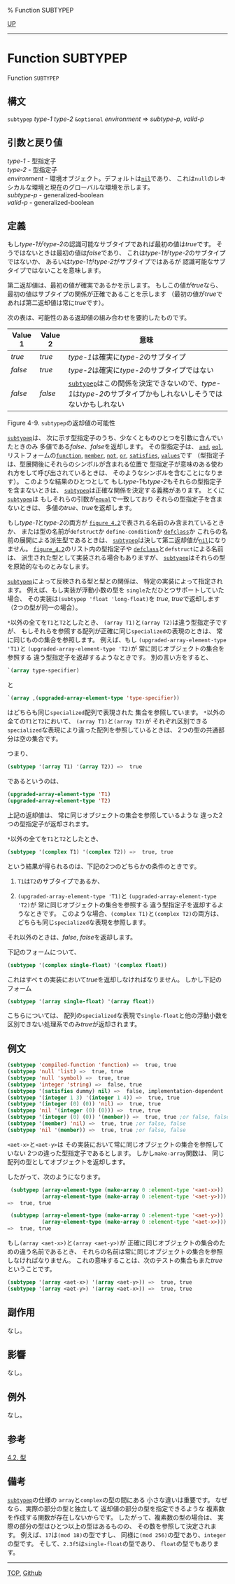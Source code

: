 % Function SUBTYPEP

[UP](4.4.html)  

---

# Function **SUBTYPEP**


Function `SUBTYPEP`


## 構文

`subtypep` *type-1* *type-2* `&optional` *environment* => *subtype-p*, *valid-p*


## 引数と戻り値

*type-1* - 型指定子  
*type-2* - 型指定子  
*environment* - 
環境オブジェクト。デフォルトは[`nil`](5.3.nil-variable.html)であり、
これは`null`のレキシカルな環境と現在のグローバルな環境を示します。  
*subtype-p* - generalized-boolean  
*valid-p* - generalized-boolean


## 定義

もし*type-1*が*type-2*の認識可能なサブタイプであれば最初の値は*true*です。
そうではないときは最初の値は*false*であり、
これは*type-1*が*type-2*のサブタイプではないか、
あるいは*type-1*が*type-2*がサブタイプではあるが
認識可能なサブタイプではないことを意味します。

第二返却値は、最初の値が確実であるかを示します。
もしこの値が*true*なら、
最初の値はサブタイプの関係が正確であることを示します
（最初の値が*true*であれば第二返却値は常に*true*です）。

次の表は、可能性のある返却値の組み合わせを要約したものです。

|Value 1|Value 2|意味|
|-------|-------|----|
|*true* |*true* |*type-1*は確実に*type-2*のサブタイプ|
|*false*|*true* |*type-2*は確実に*type-2*のサブタイプではない|
|*false*|*false*|[`subtypep`](4.4.subtypep.html)はこの関係を決定できないので、*type-1*は*type-2*のサブタイプかもしれないしそうではないかもしれない|

Figure 4-9. `subtypep`の返却値の可能性

[`subtypep`](4.4.subtypep.html)は、
次に示す型指定子のうち、少なくとものひとつを引数に含んでいたときのみ
多値である*false*、*false*を返却します。
その型指定子は、
[`and`](4.4.and-type.html),
[`eql`](4.4.eql-type.html),
リストフォームの[`function`](4.4.function-system-class.html),
[`member`](4.4.member-type.html),
[`not`](4.4.not-type.html),
[`or`](4.4.or-type.html),
[`satisfies`](4.4.satisfies.html),
[`values`](4.4.values-type.html)です
（型指定子は、型展開後にそれらのシンボルが含まれる位置で
型指定子が意味のある使われ方をして呼び出されているときは、
そのようなシンボルを含むことになります）。
このような結果のひとつとして
もし*type-1*も*type-2*もそれらの型指定子を含まないときは、
[`subtypep`](4.4.subtypep.html)は正確な関係を決定する義務があります。
とくに[`subtypep`](4.4.subtypep.html)は
もしそれらの引数が[`equal`](5.3.equal.html)で一致しており
それらの型指定子を含まないときは、
多値の*true*、*true*を返却します。

もし*type-1*と*type-2*の両方が
[`figure_4.2`](4.2.3.html)で表される名前のみ含まれているときか、
または型の名前が`defstruct`か
`define-condition`か
[`defclass`](7.7.defclass.html)か
これらの名前の展開による派生型であるときは、
[`subtypep`](4.4.subtypep.html)は決して第二返却値が[`nil`](5.3.nil-variable.html)になりません。
[`figure_4.2`](4.2.3.html)のリスト内の型指定子や
[`defclass`](7.7.defclass.html)と`defstruct`による名前は、
派生された型として実装される場合もありますが、
[`subtypep`](4.4.subtypep.html)はそれらの型を原始的なものとみなします。

[`subtypep`](4.4.subtypep.html)によって反映される型と型との関係は、
特定の実装によって指定されます。
例えば、もし実装が浮動小数の型を
`single`ただひとつサポートしていた場合、
その実装は`(subtypep 'float 'long-float)`を
*true*, *true*で返却します（2つの型が同一の場合）。

`*`以外の全てを`T1`と`T2`としたとき、
`(array T1)`と`(array T2)`は違う型指定子ですが、
もしそれらを参照する配列が正確に同じ`specialized`の表現のときは、
常に同じものの集合を参照します。
例えば、もし
`(upgraded-array-element-type 'T1)`と
`(upgraded-array-element-type 'T2)`が
常に同じオブジェクトの集合を参照する
違う型指定子を返却するようなときです。
別の言い方をすると、

```lisp
`(array type-specifier)
```

と

```lisp
`(array ,(upgraded-array-element-type 'type-specifier))
```

はどちらも同じ`specialized`配列で表現された
集合を参照しています。
`*`以外の全ての`T1`と`T2`において、
`(array T1)`と`(array T2)`が
それぞれ区別できる`specialized`な表現により違った配列を参照しているときは、
2つの型の共通部分は空の集合です。

つまり、

```lisp
(subtypep '(array T1) '(array T2)) =>  true
```

であるというのは、

```lisp
(upgraded-array-element-type 'T1)
(upgraded-array-element-type 'T2) 
```

上記の返却値は、
常に同じオブジェクトの集合を参照しているような
違った2つの型指定子が返却されます。

`*`以外の全てを`T1`と`T2`としたとき、

```lisp
(subtypep '(complex T1) '(complex T2)) =>  true, true
```

という結果が得られるのは、下記の2つのどちらかの条件のときです。

1. `T1`は`T2`のサブタイプであるか、

2.  `(upgraded-array-element-type 'T1)`と
`(upgraded-array-element-type 'T2)`が
常に同じオブジェクトの集合を参照する
違う型指定子を返却するようなときです。
このような場合、`(complex T1)`と`(complex T2)`の両方は、
どちらも同じ`specialized`な表現を参照します。

それ以外のときは、*false*, *false*を返却します。

下記のフォームについて、

```lisp
(subtypep '(complex single-float) '(complex float))
```

これはすべｔの実装において*true*を返却しなければなりません。
しかし下記のフォーム

```lisp
(subtypep '(array single-float) '(array float))
```

こちらについては、
配列の`specialized`な表現で`single-float`と他の浮動小数を
区別できない処理系でのみ*true*が返却されます。


## 例文

```lisp
(subtypep 'compiled-function 'function) =>  true, true
(subtypep 'null 'list) =>  true, true
(subtypep 'null 'symbol) =>  true, true
(subtypep 'integer 'string) =>  false, true
(subtypep '(satisfies dummy) nil) =>  false, implementation-dependent
(subtypep '(integer 1 3) '(integer 1 4)) =>  true, true
(subtypep '(integer (0) (0)) 'nil) =>  true, true
(subtypep 'nil '(integer (0) (0))) =>  true, true
(subtypep '(integer (0) (0)) '(member)) =>  true, true ;or false, false
(subtypep '(member) 'nil) =>  true, true ;or false, false
(subtypep 'nil '(member)) =>  true, true ;or false, false
```

`<aet-x>`と`<aet-y>`は
その実装において常に同じオブジェクトの集合を参照していない
2つの違った型指定子であるとします。
しかし`make-array`関数は、
同じ配列の型としてオブジェクトを返却します。

したがって、次のようになります。

```lisp
 (subtypep (array-element-type (make-array 0 :element-type '<aet-x>))
           (array-element-type (make-array 0 :element-type '<aet-y>)))
=>  true, true

 (subtypep (array-element-type (make-array 0 :element-type '<aet-y>))
           (array-element-type (make-array 0 :element-type '<aet-x>)))
=>  true, true
```

もし`(array <aet-x>)`と`(array <aet-y>)`が
正確に同じオブジェクトの集合のための違う名前であるとき、
それらの名前は常に同じオブジェクトの集合を参照しなければなりません。
これの意味することは、次のテストの集合もまた*true*ということです。

```lisp
(subtypep '(array <aet-x>) '(array <aet-y>)) =>  true, true
(subtypep '(array <aet-y>) '(array <aet-x>)) =>  true, true
```


## 副作用

なし。


## 影響

なし。


## 例外

なし。


## 参考

[4.2. 型](4.2.html)


## 備考

[`subtypep`](4.4.subtypep.html)の仕様の
`array`と`complex`の型の間にある
小さな違いは重要です。
なぜなら、実際の部分の型と独立して
返却値の部分の型を指定できるような
複素数を作成する関数が存在しないからです。
したがって、複素数の型の場合は、
実際の部分の型はひとつ以上の型はあるものの、
その数を参照して決定されます。
例えば、`17`は`(mod 18)`の型ですし、
同様に`(mod 256)`の型であり、`integer`の型です。
そして、`2.3f5`は`single-float`の型であり、
`float`の型でもあります。


---
[TOP](index.html),  [Github](https://github.com/nptcl/npt-japanese)

